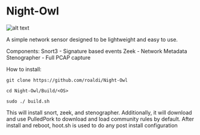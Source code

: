 # Night-Owl

![alt text](https://github.com/roaldi/Night-Owl/blob/main/Assets/Pictures/Night%20Owl.jpeg)

A simple network sensor designed to be lightweight and easy to use.

Components:
Snort3 - Signature based events
Zeek - Network Metadata
Stenographer - Full PCAP capture

How to install:

```git clone https://github.com/roaldi/Night-Owl```

```cd Night-Owl/Build/<OS>```

```sudo ./ build.sh```

This will install snort, zeek, and stenographer. Additionally, it will download and use PulledPork to download and load community rules by default. 
After install and reboot, hoot.sh is used to do any post install configuration <WIP>
